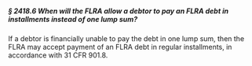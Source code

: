 ##### § 2418.6 When will the FLRA allow a debtor to pay an FLRA debt in installments instead of one lump sum? #####

If a debtor is financially unable to pay the debt in one lump sum, then the FLRA may accept payment of an FLRA debt in regular installments, in accordance with 31 CFR 901.8.